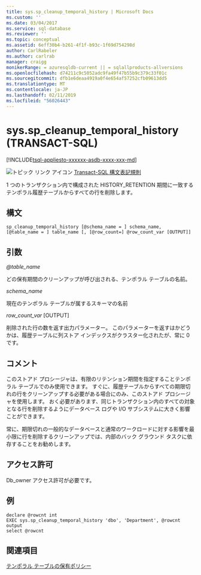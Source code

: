 ```yaml
---
title: sys.sp_cleanup_temporal_history | Microsoft Docs
ms.custom: ''
ms.date: 03/04/2017
ms.service: sql-database
ms.reviewer: ''
ms.topic: conceptual
ms.assetid: 6eff30b4-b261-4f1f-b93c-1f69d754298d
author: CarlRabeler
ms.author: carlrab
manager: craigg
monikerRange: = azuresqldb-current || = sqlallproducts-allversions
ms.openlocfilehash: d74211c9c5052adc9fa49f47b55b9c379c33f01c
ms.sourcegitcommit: dfb1e6deaa4919a0f4e654af57252cfb09613dd5
ms.translationtype: MT
ms.contentlocale: ja-JP
ms.lasthandoff: 02/11/2019
ms.locfileid: "56026443"
---
```

# <a name="sysspcleanuptemporalhistory-transact-sql"></a>sys.sp_cleanup_temporal_history (TRANSACT-SQL)
[!INCLUDE[tsql-appliesto-xxxxxx-asdb-xxxx-xxx-md](../../includes/tsql-appliesto-xxxxxx-asdb-xxxx-xxx-md.md)]

 ![トピック リンク アイコン](../../database-engine/configure-windows/media/topic-link.gif "トピック リンク アイコン") [Transact-SQL 構文表記規則](../../t-sql/language-elements/transact-sql-syntax-conventions-transact-sql.md)  

1 つのトランザクション内で構成された HISTORY_RETENTION 期間に一致するテンポラル履歴テーブルからすべての行を削除します。
  
## <a name="syntax"></a>構文  
```  
sp_cleanup_temporal_history [@schema_name = ] schema_name, [@table_name = ] table_name [, [@row_count=] @row_count_var [OUTPUT]]
```  
  
## <a name="arguments"></a>引数  

*@table_name*

どの保有期間のクリーンアップが呼び出される、テンポラル テーブルの名前。

*schema_name*

現在のテンポラル テーブルが属するスキーマの名前

*row_count_var* [OUTPUT]

削除された行の数を返す出力パラメーター。 このパラメーターを返すはかどうかは、履歴テーブルに列ストア インデックスがクラスター化されたが、常に 0 です。
  
## <a name="remarks"></a>コメント
このストアド プロシージャは、有限のリテンション期間を指定することテンポラル テーブルでのみ使用できます。
すぐに、履歴テーブルからすべての期限切れの行をクリーンアップする必要がある場合にのみ、このストアド プロシージャを使用します。 おく必要があります、同じトランザクション内のすべての対象となる行を削除するようにデータベース ログや I/O サブシステムに大きく影響ことができます。 

常に、期限切れの一般的なデータベースと通常のワークロードに対する影響を最小限に行を削除するクリーンアップでは、内部のバック グラウンド タスクに依存することをお勧めします。

## <a name="permissions"></a>アクセス許可  
 Db_owner アクセス許可が必要です。  

## <a name="example"></a>例

```
declare @rowcnt int
EXEC sys.sp_cleanup_temporal_history 'dbo', 'Department', @rowcnt output
select @rowcnt
```

## <a name="see-also"></a>関連項目

[テンポラル テーブルの保有ポリシー](https://docs.microsoft.com/azure/sql-database/sql-database-temporal-tables-retention-policy)
